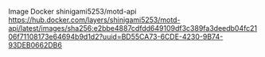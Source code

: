 Image Docker shinigami5253/motd-api
https://hub.docker.com/layers/shinigami5253/motd-api/latest/images/sha256:e2bbe4887cdfdd649109df3c389fa3deedb04fc2106f71108173e64694b9d1d2?uuid=BD55CA73-6CDE-4230-9B74-93DEB0662DB6
